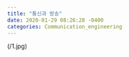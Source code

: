 ```yaml
---
title: "통신과 방송"
date: 2020-01-29 08:26:28 -0400
categories: Communication_engineering
---
```


(/1.jpg)

[jekyll-docs]: https://jekyllrb.com/docs/home
[jekyll-gh]:   https://github.com/jekyll/jekyll
[jekyll-talk]: https://talk.jekyllrb.com/
